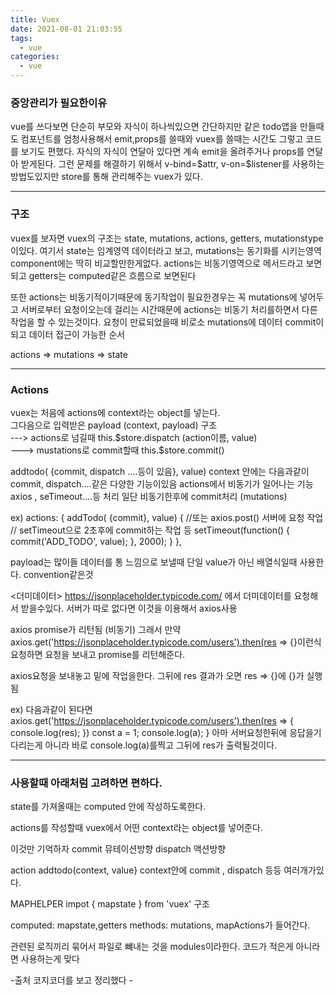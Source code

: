 ```yaml
---
title: Vuex
date: 2021-08-01 21:03:55
tags:
  - vue
categories:
  - vue
---
```


<h3>중앙관리가 필요한이유</h3>
vue를 쓰다보면 단순히 부모와 자식이 하나씩있으면 간단하지만 
같은 todo앱을 만들때도 컴포넌트를 엄청사용해서 emit,props를 쓸때와 vuex를 쓸때는 시간도 그렇고 코드를 보기도 편했다.
자식의 자식이 연달아 있다면 계속 emit을 올려주거나 props를 연달아 받게된다.
그런 문제를 해결하기 위해서 v-bind=$attr, v-on=$listener를 사용하는 방법도있지만 store를 통해 관리해주는 vuex가 있다.
<hr>

<h3>구조</h3>
vuex를 보자면 vuex의 구조는 state, mutations, actions, getters, mutationstype이있다.
여기서 state는 임계영역 데이터라고 보고, mutations는 동기화를 시키는영역 component에는 딱히 비교할만한게없다.
actions는 비동기영역으로 메서드라고 보면되고 getters는 computed같은 흐름으로 보면된다

또한 actions는 비동기적이기때문에 동기작업이 필요한경우는 꼭 mutations에 넣어두고 서버로부터 요청이오는데 걸리는 시간때문에
actions는 비동기 처리를하면서 다른 작업을 할 수 있는것이다. 요청이 만료되었을때 비로소 mutations에 데이터 commit이 되고 데이터 접근이 가능한 순서 
<p>actions => mutations => state</p>
<hr>

<h3>Actions</h3>
vuex는 처음에 actions에 context라는 object를 넣는다.<br> 
그다음으로 입력받은 payload (context, payload) 구조<br>
---> actions로 넘길때 this.$store.dispatch (action이름, value)<br>
---> mustations로 commit할때 this.$store.commit()<br>

addtodo( {commit, dispatch ....등이 있음}, value)
context 안에는 다음과같이 commit, dispatch....같은 다양한 기능이있음
actions에서 비동기가 일어나는 기능 axios , seTimeout....등 처리
일단 비동기한후에 commit처리 (mutations)

ex)
 actions: {
    addTodo( {commit}, value) {
//또는 axios.post() 서버에 요청 작업
// setTimeout으로 2초후에 commit하는 작업 등
      setTimeout(function() {
        commit('ADD_TODO', value); 
      }, 2000);
    }
  },

payload는 많이들 데이터를 통 느낌으로 보낼때 단일 value가 아닌 배열식일때 사용한다. convention같은것

<더미데이터>
https://jsonplaceholder.typicode.com/ 에서 더미데이터를 요청해서 받을수있다. 서버가 따로 없다면 이것을 이용해서 axios사용

axios promise가 리턴됨 (비동기)
그래서 만약 axios.get('https://jsonplaceholder.typicode.com/users').then(res => {}이런식  요청하면
요청을 보내고 promise를 리턴해준다.

axios요청을 보내놓고 밑에 작업을한다. 그뒤에 res 결과가 오면 res => {}에 {}가 실행됨

ex) 다음과같이 된다면
     axios.get('https://jsonplaceholder.typicode.com/users').then(res => {
            console.log(res);
        })
        const a = 1;
        console.log(a);
    }
아마 서버요청한뒤에 응답을기다리는게 아니라 바로 console.log(a)를찍고 그뒤에 res가 출력될것이다.
<hr>

<h3>사용할때 아래처럼 고려하면 편하다.</h3>

state를 가져올때는 computed 안에 작성하도록한다.

actions를 작성할때 vuex에서 어떤 context라는 object를 넣어준다.

이것만 기억하자
commit 뮤테이션방향
dispatch 액션방향

action
addtodo(context, value}
context안에 commit , dispatch 등등 여러개가있다.

MAPHELPER impot { mapstate } from 'vuex' 구조

computed: mapstate,getters
methods: mutations, mapActions가 들어간다.

관련된 로직끼리 묶어서 파일로 뺴내는 것을 modules이라한다. 
코드가 적은게 아니라면 사용하는게 맞다

-출처 코지코더를 보고 정리했다 -
